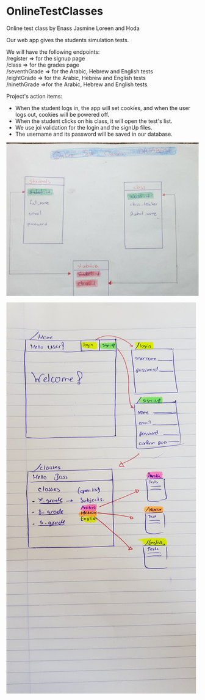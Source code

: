 # OnlineTestClasses
Online test class by Enass Jasmine Loreen and Hoda

Our web app gives the students simulation tests.

We will have the following endpoints:<br>
/register => for the signup page<br>
/class => for the grades page<br>
/seventhGrade => for the Arabic, Hebrew and English tests<br>
/eightGrade => for the Arabic, Hebrew and English tests<br>
/ninethGrade =>for the Arabic, Hebrew and English tests<br>

Project's action items:
* When the student logs in, the app will set cookies, and when the user logs out, cookies will be powered off.<br>
* When the student clicks on his class, it will open the test's list.<br>
* We use joi validation for the login and the signUp files.<br>
* The username and its password will be saved in our database.

![](public/assets/9f2435b8-d672-4b89-9789-009cc83944bc.jpg)

![](public/assets/architecture.jpg)
